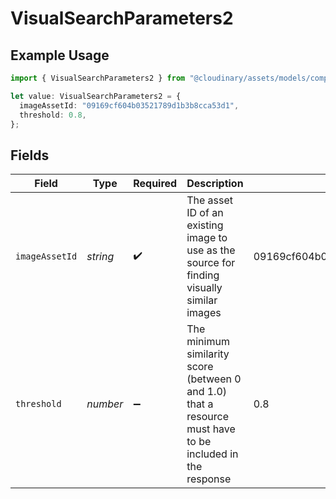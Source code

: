 # VisualSearchParameters2

## Example Usage

```typescript
import { VisualSearchParameters2 } from "@cloudinary/assets/models/components";

let value: VisualSearchParameters2 = {
  imageAssetId: "09169cf604b03521789d1b3b8cca53d1",
  threshold: 0.8,
};
```

## Fields

| Field                                                                                                     | Type                                                                                                      | Required                                                                                                  | Description                                                                                               | Example                                                                                                   |
| --------------------------------------------------------------------------------------------------------- | --------------------------------------------------------------------------------------------------------- | --------------------------------------------------------------------------------------------------------- | --------------------------------------------------------------------------------------------------------- | --------------------------------------------------------------------------------------------------------- |
| `imageAssetId`                                                                                            | *string*                                                                                                  | :heavy_check_mark:                                                                                        | The asset ID of an existing image to use as the source for finding visually similar images                | 09169cf604b03521789d1b3b8cca53d1                                                                          |
| `threshold`                                                                                               | *number*                                                                                                  | :heavy_minus_sign:                                                                                        | The minimum similarity score (between 0 and 1.0) that a resource must have to be included in the response | 0.8                                                                                                       |